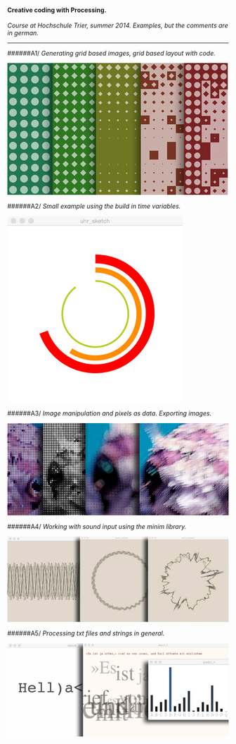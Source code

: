 #### Creative coding with Processing. 

_Course at Hochschule Trier, summer 2014. Examples, but the comments are in german._

---


######A1/
_Generating grid based images, grid based layout with code._

![](https://raw.githubusercontent.com/gwio/ccProcessingTrierSummer2014/master/examples/A1/raster_sketch.jpg)

######A2/
_Small example using the build in time variables._

![](https://raw.githubusercontent.com/gwio/ccProcessingTrierSummer2014/master/examples/A2/uhr.jpg)

######A3/
_Image manipulation and pixels as data. Exporting images._

![](https://raw.githubusercontent.com/gwio/ccProcessingTrierSummer2014/master/examples/A3/pimage.jpg)

######A4/
_Working with sound input using the minim library._

![](https://raw.githubusercontent.com/gwio/ccProcessingTrierSummer2014/master/examples/A4/minim.jpg)

######A5/
_Processing txt files and strings in general._

![](https://raw.githubusercontent.com/gwio/ccProcessingTrierSummer2014/master/examples/A5/sketch_string.jpg)



